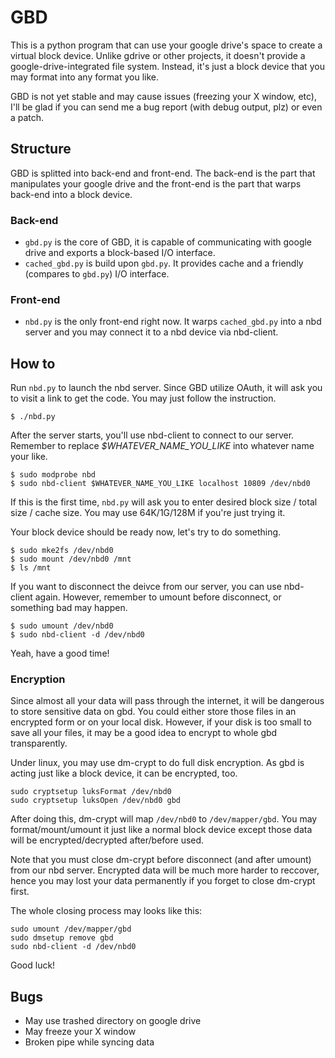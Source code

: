 # GBD

This is a python program that can use your google drive's space to create a virtual block device.
Unlike gdrive or other projects, it doesn't provide a google-drive-integrated file system. Instead, it's just a block device that you may format into any format you like.

GBD is not yet stable and may cause issues (freezing your X window, etc), I'll be glad if you can send me a bug report (with debug output, plz) or even a patch.

## Structure

GBD is splitted into back-end and front-end.
The back-end is the part that manipulates your google drive and the front-end is the part that warps back-end into a block device.

### Back-end

* `gbd.py` is the core of GBD, it is capable of communicating with google drive and exports a block-based I/O interface.
* `cached_gbd.py` is build upon `gbd.py`. It provides cache and a friendly (compares to `gbd.py`) I/O interface.

### Front-end

* `nbd.py` is the only front-end right now. It warps `cached_gbd.py` into a nbd server and you may connect it to a nbd device via nbd-client.

## How to

Run `nbd.py` to launch the nbd server. Since GBD utilize OAuth, it will ask you to visit a link to get the code. You may just follow the instruction.

```
$ ./nbd.py
```

After the server starts, you'll use nbd-client to connect to our server. Remember to replace *$WHATEVER_NAME_YOU_LIKE* into whatever name your like.

```
$ sudo modprobe nbd
$ sudo nbd-client $WHATEVER_NAME_YOU_LIKE localhost 10809 /dev/nbd0
```

If this is the first time, `nbd.py` will ask you to enter desired block size / total size / cache size. You may use 64K/1G/128M if you're just trying it.

Your block device should be ready now, let's try to do something.

```
$ sudo mke2fs /dev/nbd0
$ sudo mount /dev/nbd0 /mnt
$ ls /mnt
```

If you want to disconnect the deivce from our server, you can use nbd-client again. However, remember to umount before disconnect, or something bad may happen.

```
$ sudo umount /dev/nbd0
$ sudo nbd-client -d /dev/nbd0
```

Yeah, have a good time!

### Encryption

Since almost all your data will pass through the internet, it will be dangerous to store sensitive data on gbd. You could either store those files in an encrypted form or on your local disk. However, if your disk is too small to save all your files, it may be a good idea to encrypt to whole gbd transparently.

Under linux, you may use dm-crypt to do full disk encryption. As gbd is acting just like a block device, it can be encrypted, too.

```
sudo cryptsetup luksFormat /dev/nbd0
sudo cryptsetup luksOpen /dev/nbd0 gbd
```

After doing this, dm-crypt will map `/dev/nbd0` to `/dev/mapper/gbd`. You may format/mount/umount it just like a normal block device except those data will be encrypted/decrypted after/before used.

Note that you must close dm-crypt before disconnect (and after umount) from our nbd server. Encrypted data will be much more harder to reccover, hence you may lost your data permanently if you forget to close dm-crypt first.

The whole closing process may looks like this:

```
sudo umount /dev/mapper/gbd
sudo dmsetup remove gbd
sudo nbd-client -d /dev/nbd0
```

Good luck!

## Bugs

* May use trashed directory on google drive
* May freeze your X window
* Broken pipe while syncing data
